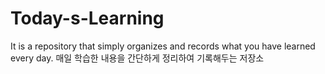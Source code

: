 # Today-s-Learning
It is a repository that simply organizes and records what you have learned every day.
매일 학습한 내용을 간단하게 정리하여 기록해두는 저장소
